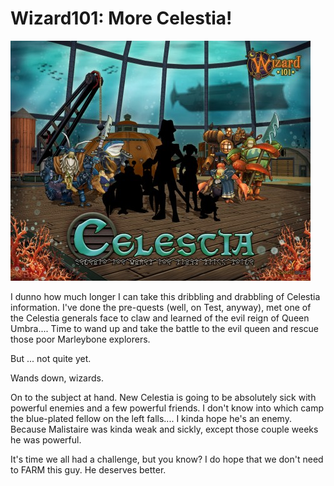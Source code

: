 # Wizard101: More Celestia!

[![](../uploads/2010/07/CL_Wallpaper_07-480x384.jpg "Celestia Tease #7")](../uploads/2010/07/CL_Wallpaper_07.jpg)

I dunno how much longer I can take this dribbling and drabbling of Celestia information. I've done the pre-quests (well, on Test, anyway), met one of the Celestia generals face to claw and learned of the evil reign of Queen Umbra.... Time to wand up and take the battle to the evil queen and rescue those poor Marleybone explorers.

But ... not quite yet.

Wands down, wizards.

On to the subject at hand. New Celestia is going to be absolutely sick with powerful enemies and a few powerful friends. I don't know into which camp the blue-plated fellow on the left falls.... I kinda hope he's an enemy. Because Malistaire was kinda weak and sickly, except those couple weeks he was powerful. 

It's time we all had a challenge, but you know? I do hope that we don't need to FARM this guy. He deserves better.

